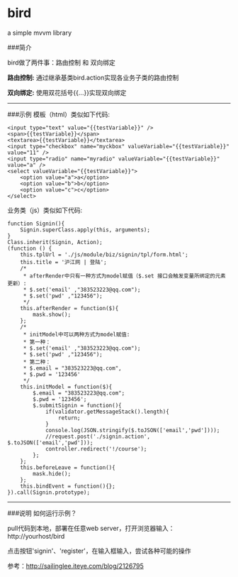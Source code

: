 bird
====

a simple mvvm library

###简介


bird做了两件事：路由控制 和 双向绑定


<b>路由控制:</b> 通过继承基类bird.action实现各业务子类的路由控制

<b>双向绑定:</b> 使用双花括号{{...}}实现双向绑定

----
###示例
模板（html）类似如下代码:
    
    <input type="text" value="{{testVariable}}" />
    <span>{{testVariable}}</span>
    <textarea>{{testVariable}}</textarea>
    <input type="checkbox" name="myckbox" valueVariable="{{testVariable}}" value="11" />
    <input type="radio" name="myradio" valueVariable="{{testVariable}}" value="a" />
    <select valueVariable="{{testVariable}}">
        <option value="a">a</option>
        <option value="b">b</option>
        <option value="c">c</option>
    </select>


业务类（js）类似如下代码:
    
    function Signin(){
  		Signin.superClass.apply(this, arguments);
  	}
  	Class.inherit(Signin, Action);
  	(function () {
  		this.tplUrl = './js/module/biz/signin/tpl/form.html';
  		this.title = '沪江网 | 登陆';
  		/*
  		 * afterRender中只有一种方式为model赋值（$.set 接口会触发变量所绑定的元素更新）:
  		 * $.set('email' ,"383523223@qq.com");
  		 * $.set('pwd' ,"123456");
  		 */
  		this.afterRender = function($){
  			mask.show();
  		};
  		/*
  		 * initModel中可以两种方式为model赋值:
  		 * 第一种：
  		 * $.set('email' ,"383523223@qq.com");
  		 * $.set('pwd' ,"123456");
  		 * 第二种：
  		 * $.email = "383523223@qq.com",
  		 * $.pwd = '123456'
  		 */
  		this.initModel = function($){
  			$.email = "383523223@qq.com";
  			$.pwd = '123456';
  			$.submitSignin = function(){
  				if(validator.getMessageStack().length){
  					return;
  				}
  				console.log(JSON.stringify($.toJSON(['email','pwd'])));
  				//request.post('./signin.action', $.toJSON(['email','pwd']));
  				controller.redirect('!/course'); 
  			};
  		};
  		this.beforeLeave = function(){
  			mask.hide();
  		};
  		this.bindEvent = function(){};
  	}).call(Signin.prototype);
  	
  	
----
###说明
如何运行示例？

pull代码到本地，部署在任意web server，打开浏览器输入：http://yourhost/bird

点击按钮'signin'、'register'，在输入框输入，尝试各种可能的操作

参考：http://sailinglee.iteye.com/blog/2126795
